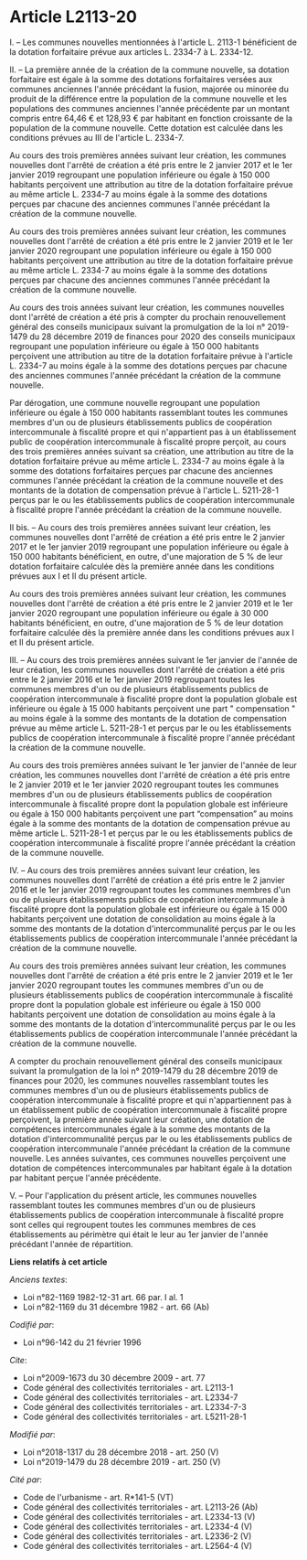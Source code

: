 # Article L2113-20

I. – Les communes nouvelles mentionnées à l'article L. 2113-1 bénéficient de la dotation forfaitaire prévue aux articles L.
2334-7 à L. 2334-12.

II. – La première année de la création de la commune nouvelle, sa dotation forfaitaire est égale à la somme des dotations
forfaitaires versées aux communes anciennes l'année précédant la fusion, majorée ou minorée du produit de la différence entre
la population de la commune nouvelle et les populations des communes anciennes l'année précédente par un montant compris
entre 64,46 € et 128,93 € par habitant en fonction croissante de la population de la commune nouvelle. Cette dotation est
calculée dans les conditions prévues au III de l'article L. 2334-7.

Au cours des trois premières années suivant leur création, les communes nouvelles dont l'arrêté de création a été pris entre
le 2 janvier 2017 et le 1er janvier 2019 regroupant une population inférieure ou égale à 150 000 habitants perçoivent une
attribution au titre de la dotation forfaitaire prévue au même article L. 2334-7 au moins égale à la somme des dotations
perçues par chacune des anciennes communes l'année précédant la création de la commune nouvelle.

Au cours des trois premières années suivant leur création, les communes nouvelles dont l'arrêté de création a été pris entre
le 2 janvier 2019 et le 1er janvier 2020 regroupant une population inférieure ou égale à 150 000 habitants perçoivent une
attribution au titre de la dotation forfaitaire prévue au même article L. 2334-7 au moins égale à la somme des dotations
perçues par chacune des anciennes communes l'année précédant la création de la commune nouvelle.

Au cours des trois années suivant leur création, les communes nouvelles dont l'arrêté de création a été pris à compter du
prochain renouvellement général des conseils municipaux suivant la promulgation de la loi n° 2019-1479 du 28 décembre 2019 de
finances pour 2020 des conseils municipaux regroupant une population inférieure ou égale à 150 000 habitants perçoivent une
attribution au titre de la dotation forfaitaire prévue à l'article L. 2334-7 au moins égale à la somme des dotations perçues
par chacune des anciennes communes l'année précédant la création de la commune nouvelle.

Par dérogation, une commune nouvelle regroupant une population inférieure ou égale à 150 000 habitants rassemblant toutes les
communes membres d'un ou de plusieurs établissements publics de coopération intercommunale à fiscalité propre et qui
n'appartient pas à un établissement public de coopération intercommunale à fiscalité propre perçoit, au cours des trois
premières années suivant sa création, une attribution au titre de la dotation forfaitaire prévue au même article L. 2334-7 au
moins égale à la somme des dotations forfaitaires perçues par chacune des anciennes communes l'année précédant la création de
la commune nouvelle et des montants de la dotation de compensation prévue à l'article L. 5211-28-1 perçus par le ou les
établissements publics de coopération intercommunale à fiscalité propre l'année précédant la création de la commune nouvelle.

II bis. – Au cours des trois premières années suivant leur création, les communes nouvelles dont l'arrêté de création a été
pris entre le 2 janvier 2017 et le 1er janvier 2019 regroupant une population inférieure ou égale à 150 000 habitants
bénéficient, en outre, d'une majoration de 5 % de leur dotation forfaitaire calculée dès la première année dans les
conditions prévues aux I et II du présent article.

Au cours des trois premières années suivant leur création, les communes nouvelles dont l'arrêté de création a été pris entre
le 2 janvier 2019 et le 1er janvier 2020 regroupant une population inférieure ou égale à 30 000 habitants bénéficient, en
outre, d'une majoration de 5 % de leur dotation forfaitaire calculée dès la première année dans les conditions prévues aux I
et II du présent article.

III. – Au cours des trois premières années suivant le 1er janvier de l'année de leur création, les communes nouvelles dont
l'arrêté de création a été pris entre le 2 janvier 2016 et le 1er janvier 2019 regroupant toutes les communes membres d'un ou
de plusieurs établissements publics de coopération intercommunale à fiscalité propre dont la population globale est
inférieure ou égale à 15 000 habitants perçoivent une part " compensation " au moins égale à la somme des montants de la
dotation de compensation prévue au même article L. 5211-28-1 et perçus par le ou les établissements publics de coopération
intercommunale à fiscalité propre l'année précédant la création de la commune nouvelle.

Au cours des trois premières années suivant le 1er janvier de l'année de leur création, les communes nouvelles dont l'arrêté
de création a été pris entre le 2 janvier 2019 et le 1er janvier 2020 regroupant toutes les communes membres d'un ou de
plusieurs établissements publics de coopération intercommunale à fiscalité propre dont la population globale est inférieure
ou égale à 150 000 habitants perçoivent une part “compensation” au moins égale à la somme des montants de la dotation de
compensation prévue au même article L. 5211-28-1 et perçus par le ou les établissements publics de coopération intercommunale
à fiscalité propre l'année précédant la création de la commune nouvelle.

IV. – Au cours des trois premières années suivant leur création, les communes nouvelles dont l'arrêté de création a été pris
entre le 2 janvier 2016 et le 1er janvier 2019 regroupant toutes les communes membres d'un ou de plusieurs établissements
publics de coopération intercommunale à fiscalité propre dont la population globale est inférieure ou égale à 15 000
habitants perçoivent une dotation de consolidation au moins égale à la somme des montants de la dotation d'intercommunalité
perçus par le ou les établissements publics de coopération intercommunale l'année précédant la création de la commune
nouvelle.

Au cours des trois premières années suivant leur création, les communes nouvelles dont l'arrêté de création a été pris entre
le 2 janvier 2019 et le 1er janvier 2020 regroupant toutes les communes membres d'un ou de plusieurs établissements publics
de coopération intercommunale à fiscalité propre dont la population globale est inférieure ou égale à 150 000 habitants
perçoivent une dotation de consolidation au moins égale à la somme des montants de la dotation d'intercommunalité perçus par
le ou les établissements publics de coopération intercommunale l'année précédant la création de la commune nouvelle.

A compter du prochain renouvellement général des conseils municipaux suivant la promulgation de la loi n° 2019-1479 du 28
décembre 2019 de finances pour 2020, les communes nouvelles rassemblant toutes les communes membres d'un ou de plusieurs
établissements publics de coopération intercommunale à fiscalité propre et qui n'appartiennent pas à un établissement public
de coopération intercommunale à fiscalité propre perçoivent, la première année suivant leur création, une dotation de
compétences intercommunales égale à la somme des montants de la dotation d'intercommunalité perçus par le ou les
établissements publics de coopération intercommunale l'année précédant la création de la commune nouvelle. Les années
suivantes, ces communes nouvelles perçoivent une dotation de compétences intercommunales par habitant égale à la dotation par
habitant perçue l'année précédente.

V. – Pour l'application du présent article, les communes nouvelles rassemblant toutes les communes membres d'un ou de
plusieurs établissements publics de coopération intercommunale à fiscalité propre sont celles qui regroupent toutes les
communes membres de ces établissements au périmètre qui était le leur au 1er janvier de l'année précédant l'année de
répartition.

**Liens relatifs à cet article**

_Anciens textes_:

  - Loi n°82-1169 1982-12-31 art. 66 par. I al. 1
  - Loi n°82-1169 du 31 décembre 1982 - art. 66 (Ab)

_Codifié par_:

  - Loi n°96-142 du 21 février 1996

_Cite_:

  - Loi n°2009-1673 du 30 décembre 2009 - art. 77
  - Code général des collectivités territoriales - art. L2113-1
  - Code général des collectivités territoriales - art. L2334-7
  - Code général des collectivités territoriales - art. L2334-7-3
  - Code général des collectivités territoriales - art. L5211-28-1

_Modifié par_:

  - Loi n°2018-1317 du 28 décembre 2018 - art. 250 (V)
  - Loi n°2019-1479 du 28 décembre 2019 - art. 250 (V)

_Cité par_:

  - Code de l'urbanisme - art. R*141-5 (VT)
  - Code général des collectivités territoriales - art. L2113-26 (Ab)
  - Code général des collectivités territoriales - art. L2334-13 (V)
  - Code général des collectivités territoriales - art. L2334-4 (V)
  - Code général des collectivités territoriales - art. L2336-2 (V)
  - Code général des collectivités territoriales - art. L2564-4 (V)
